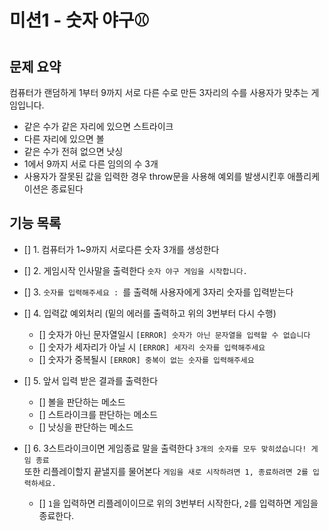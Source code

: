 # 미션1 - 숫자 야구⚾

## 문제 요약

컴퓨터가 랜덤하게 1부터 9까지 서로 다른 수로 만든 3자리의 수를 사용자가 맞추는 게임입니다.

- 같은 수가 같은 자리에 있으면 스트라이크
- 다른 자리에 있으면 볼
- 같은 수가 전혀 없으면 낫싱
- 1에서 9까지 서로 다른 임의의 수 3개
- 사용자가 잘못된 값을 입력한 경우 throw문을 사용해 예외를 발생시킨후 애플리케이션은 종료된다

## 기능 목록

- [] 1. 컴퓨터가 1~9까지 서로다른 숫자 3개를 생성한다
- [] 2. 게임시작 인사말을 출력한다 `숫자 야구 게임을 시작합니다.`
- [] 3. `숫자를 입력해주세요 : `를 출력해 사용자에게 3자리 숫자를 입력받는다
- [] 4. 입력값 예외처리 (밑의 에러를 출력하고 위의 3번부터 다시 수행)
  - [] 숫자가 아닌 문자열일시 `[ERROR] 숫자가 아닌 문자열을 입력할 수 없습니다`
  - [] 숫자가 세자리가 아닐 시 `[ERROR] 세자리 숫자를 입력해주세요`
  - [] 숫자가 중복될시 `[ERROR] 중복이 없는 숫자를 입력해주세요`
- [] 5. 앞서 입력 받은 결과를 출력한다

  - [] 볼을 판단하는 메소드
  - [] 스트라이크를 판단하는 메소드
  - [] 낫싱을 판단하는 메소드

- [] 6. 3스트라이크이면 게임종료 말을 출력한다 `3개의 숫자를 모두 맞히셨습니다! 게임 종료` </br>또한 리플레이할지 끝낼지를 물어본다 `게임을 새로 시작하려면 1, 종료하려면 2를 입력하세요.`
  - [] `1`을 입력하면 리플레이이므로 위의 3번부터 시작한다, `2`를 입력하면 게임을 종료한다.
